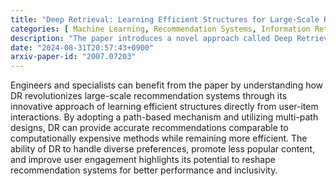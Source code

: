 ```yaml
---
title: "Deep Retrieval: Learning Efficient Structures for Large-Scale Recommendation Systems"
categories: [ Machine Learning, Recommendation Systems, Information Retrieval, Deep Learning ]
description: "The paper introduces a novel approach called Deep Retrieval (DR) which learns a retrievable structure directly from user-item interaction data in large-scale recommendation systems. Unlike traditional vector-based models, DR captures complex user-item relationships by creating a structure that reflects user preferences more effectively."
date: "2024-08-31T20:57:43+0900"
arxiv-paper-id: "2007.07203"
---
```

Engineers and specialists can benefit from the paper by understanding how DR revolutionizes large-scale recommendation systems through its innovative approach of learning efficient structures directly from user-item interactions. By adopting a path-based mechanism and utilizing multi-path designs, DR can provide accurate recommendations comparable to computationally expensive methods while remaining more efficient. The ability of DR to handle diverse preferences, promote less popular content, and improve user engagement highlights its potential to reshape recommendation systems for better performance and inclusivity.
